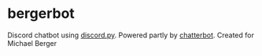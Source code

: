 # bergerbot
Discord chatbot using [discord.py](https://github.com/rapptz/discord.py). Powered partly by [chatterbot](https://github.com/gunthercox/ChatterBot). Created for Michael Berger
